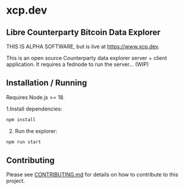 # xcp.dev

## Libre Counterparty Bitcoin Data Explorer

THIS IS ALPHA SOFTWARE, but is live at https://www.xcp.dev.

This is an open source Counterparty data explorer server + client application. It requires a fednode to run the server... (WIP)

## Installation / Running

Requires Node.js >= 18.

1.Install dependencies:
```bash
npm install
```

2. Run the explorer:
```bash
npm run start
```

## Contributing
    
Please see [CONTRIBUTING.md](CONTRIBUTING.md) for details on how to contribute to this project.
